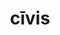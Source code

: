 ---
title: cīvis
meaning: citizen
ch: thirteen
pos: nounthird
genitive: cīvis
abbgender: m./f.
abbgender2: masc./fem.
gender: masculine/feminine
declension: third
derivative: civic
f2: yes
f: yes
ss: yes
ss2: yes
---